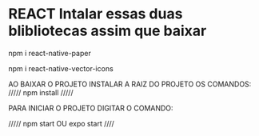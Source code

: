 # REACT Intalar essas duas blibliotecas assim que baixar

npm i react-native-paper



 
 
npm i react-native-vector-icons



AO BAIXAR O PROJETO INSTALAR A RAIZ DO PROJETO OS COMANDOS:
/////
npm install
/////

PARA INICIAR O PROJETO DIGITAR O COMANDO:

/////
npm start   OU  expo start
////

